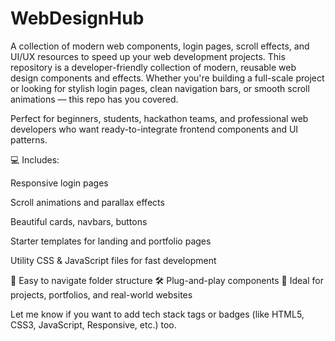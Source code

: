# WebDesignHub
A collection of modern web components, login pages, scroll effects, and UI/UX resources to speed up your web development projects.
This repository is a developer-friendly collection of modern, reusable web design components and effects. Whether you're building a full-scale project or looking for stylish login pages, clean navigation bars, or smooth scroll animations — this repo has you covered.

Perfect for beginners, students, hackathon teams, and professional web developers who want ready-to-integrate frontend components and UI patterns.

💻 Includes:

Responsive login pages

Scroll animations and parallax effects

Beautiful cards, navbars, buttons

Starter templates for landing and portfolio pages

Utility CSS & JavaScript files for fast development

📂 Easy to navigate folder structure
🛠️ Plug-and-play components
🚀 Ideal for projects, portfolios, and real-world websites

Let me know if you want to add tech stack tags or badges (like HTML5, CSS3, JavaScript, Responsive, etc.) too.
